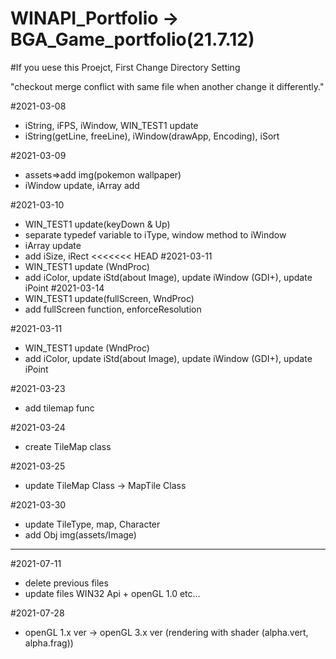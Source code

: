 # WINAPI_Portfolio -> BGA_Game_portfolio(21.7.12)

#If you uese this Proejct, First Change Directory Setting 

"checkout merge conflict with same file when another change it differently."

#2021-03-08
- iString, iFPS, iWindow, WIN_TEST1 update
- iString(getLine, freeLine), iWindow(drawApp, Encoding), iSort

#2021-03-09
- assets=>add img(pokemon wallpaper)
- iWindow update, iArray add

#2021-03-10
- WIN_TEST1 update(keyDown & Up)
- separate typedef variable to iType, window method to iWindow 
- iArray update
- add iSize, iRect
<<<<<<< HEAD
#2021-03-11
- WIN_TEST1 update (WndProc)
- add iColor, update iStd(about Image), update iWindow (GDI+), update iPoint
#2021-03-14
- WIN_TEST1 update(fullScreen, WndProc)
- add fullScreen function, enforceResolution

#2021-03-11
- WIN_TEST1 update (WndProc)
- add iColor, update iStd(about Image), update iWindow (GDI+), update iPoint

#2021-03-23
- add tilemap func

#2021-03-24
- create TileMap class

#2021-03-25
- update TileMap Class -> MapTile Class

#2021-03-30
- update TileType, map, Character
- add Obj img(assets/Image)

------

#2021-07-11 
- delete previous files
- update files WIN32 Api + openGL 1.0 etc...

#2021-07-28
- openGL 1.x ver -> openGL 3.x ver (rendering with shader (alpha.vert, alpha.frag))